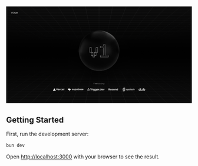 ![hero](image.png)

## Getting Started

First, run the development server:

```bash
bun dev
```

Open [http://localhost:3000](http://localhost:3000) with your browser to see the result.
